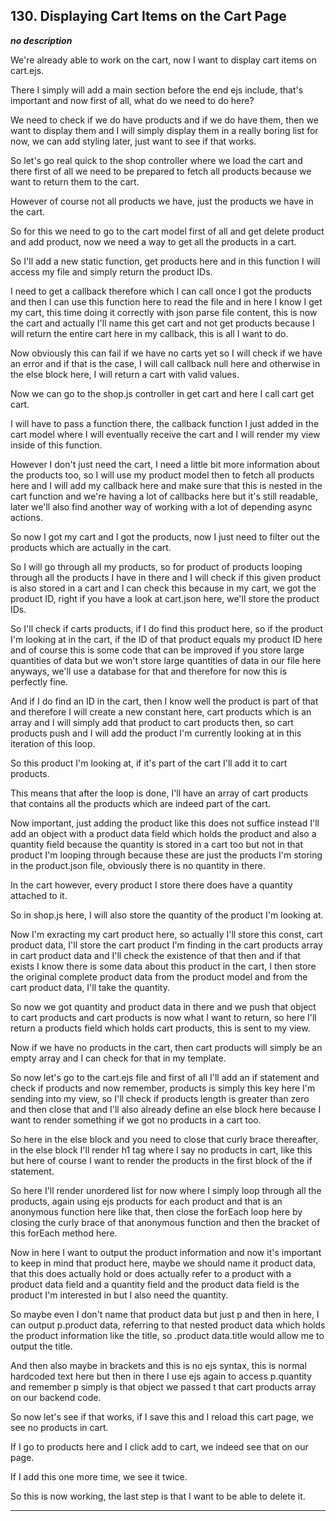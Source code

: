 ## 130. Displaying Cart Items on the Cart Page

<strong><em>no description</em></strong>

We're already able to work on the cart, now I want to display cart items on
cart.ejs. 

There I simply will add a main section before the end ejs include, that's
important and now first of all, what do we need to do here? 

We need to check if we do have products and if we do have them, then we want to
display them and I will simply display them in a really boring list for now, we
can add styling later, just want to see if that works. 

So let's go real quick to the shop controller where we load the cart and there
first of all we need to be prepared to fetch all products because we want to
return them to the cart. 

However of course not all products we have, just the products we have in the
cart. 

So for this we need to go to the cart model first of all and get delete product
and add product, now we need a way to get all the products in a cart. 

So I'll add a new static function, get products here and in this function I will
access my file and simply return the product IDs. 

I need to get a callback therefore which I can call once I got the products and
then I can use this function here to read the file and in here I know I get my
cart, this time doing it correctly with json parse file content, this is now the
cart and actually I'll name this get cart and not get products because I will
return the entire cart here in my callback, this is all I want to do. 

Now obviously this can fail if we have no carts yet so I will check if we have
an error and if that is the case, I will call callback null here and otherwise
in the else block here, I will return a cart with valid values. 

Now we can go to the shop.js controller in get cart and here I call cart get
cart. 

I will have to pass a function there, the callback function I just added in the
cart model where I will eventually receive the cart and I will render my view
inside of this function. 

However I don't just need the cart, I need a little bit more information about
the products too, so I will use my product model then to fetch all products here
and I will add my callback here and make sure that this is nested in the cart
function and we're having a lot of callbacks here but it's still readable, later
we'll also find another way of working with a lot of depending async actions. 

So now I got my cart and I got the products, now I just need to filter out the
products which are actually in the cart. 

So I will go through all my products, so for product of products looping through
all the products I have in there and I will check if this given product is also
stored in a cart and I can check this because in my cart, we got the product ID,
right if you have a look at cart.json here, we'll store the product IDs. 

So I'll check if carts products, if I do find this product here, so if the
product I'm looking at in the cart, if the ID of that product equals my product
ID here and of course this is some code that can be improved if you store large
quantities of data but we won't store large quantities of data in our file here
anyways, we'll use a database for that and therefore for now this is perfectly
fine. 

And if I do find an ID in the cart, then I know well the product is part of that
and therefore I will create a new constant here, cart products which is an array
and I will simply add that product to cart products then, so cart products push
and I will add the product I'm currently looking at in this iteration of this
loop. 

So this product I'm looking at, if it's part of the cart I'll add it to cart
products. 

This means that after the loop is done, I'll have an array of cart products that
contains all the products which are indeed part of the cart. 

Now important, just adding the product like this does not suffice instead I'll
add an object with a product data field which holds the product and also a
quantity field because the quantity is stored in a cart too but not in that
product I'm looping through because these are just the products I'm storing in
the product.json file, obviously there is no quantity in there. 

In the cart however, every product I store there does have a quantity attached
to it. 

So in shop.js here, I will also store the quantity of the product I'm looking
at. 

Now I'm exracting my cart product here, so actually I'll store this const, cart
product data, I'll store the cart product I'm finding in the cart products array
in cart product data and I'll check the existence of that then and if that
exists I know there is some data about this product in the cart, I then store
the original complete product data from the product model and from the cart
product data, I'll take the quantity. 

So now we got quantity and product data in there and we push that object to cart
products and cart products is now what I want to return, so here I'll return a
products field which holds cart products, this is sent to my view. 

Now if we have no products in the cart, then cart products will simply be an
empty array and I can check for that in my template. 

So now let's go to the cart.ejs file and first of all I'll add an if statement
and check if products and now remember, products is simply this key here I'm
sending into my view, so I'll check if products length is greater than zero and
then close that and I'll also already define an else block here because I want
to render something if we got no products in a cart too. 

So here in the else block and you need to close that curly brace thereafter, in
the else block I'll render h1 tag where I say no products in cart, like this but
here of course I want to render the products in the first block of the if
statement. 

So here I'll render unordered list for now where I simply loop through all the
products, again using ejs products for each product and that is an anonymous
function here like that, then close the forEach loop here by closing the curly
brace of that anonymous function and then the bracket of this forEach method
here. 

Now in here I want to output the product information and now it's important to
keep in mind that product here, maybe we should name it product data, that this
does actually hold or does actually refer to a product with a product data field
and a quantity field and the product data field is the product I'm interested in
but I also need the quantity. 

So maybe even I don't name that product data but just p and then in here, I can
output p.product data, referring to that nested product data which holds the
product information like the title, so .product data.title would allow me to
output the title. 

And then also maybe in brackets and this is no ejs syntax, this is normal
hardcoded text here but then in there I use ejs again to access p.quantity and
remember p simply is that object we passed t that cart products array on our
backend code. 

So now let's see if that works, if I save this and I reload this cart page, we
see no products in cart. 

If I go to products here and I click add to cart, we indeed see that on our
page. 

If I add this one more time, we see it twice. 

So this is now working, the last step is that I want to be able to delete it. 

---